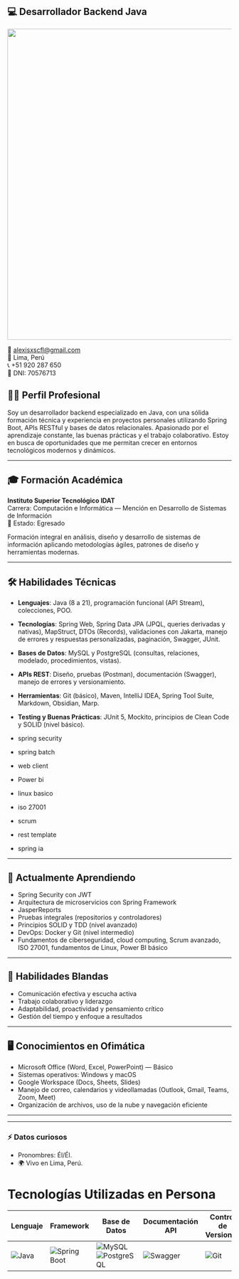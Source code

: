 ## 💻 Desarrollador Backend Java
<p align="center">
  <img src="https://i.pinimg.com/originals/ef/22/58/ef225816f24fc1eef530dbd5c5a14f43.gif" width="700px" />
</p>

📧 alexisxscfl@gmail.com  
📍 Lima, Perú  
📞 +51 920 287 650  
🪪 DNI: 70576713  

## 👨‍💻 Perfil Profesional

Soy un desarrollador backend especializado en Java, con una sólida formación técnica y experiencia en proyectos personales utilizando Spring Boot, APIs RESTful y bases de datos relacionales. Apasionado por el aprendizaje constante, las buenas prácticas y el trabajo colaborativo. Estoy en busca de oportunidades que me permitan crecer en entornos tecnológicos modernos y dinámicos.

---

## 🎓 Formación Académica

**Instituto Superior Tecnológico IDAT**  
Carrera: Computación e Informática — Mención en Desarrollo de Sistemas de Información  
📌 Estado: Egresado  

Formación integral en análisis, diseño y desarrollo de sistemas de información aplicando metodologías ágiles, patrones de diseño y herramientas modernas.

---

## 🛠️ Habilidades Técnicas

- **Lenguajes**: Java (8 a 21), programación funcional (API Stream), colecciones, POO.
- **Tecnologías**: Spring Web, Spring Data JPA (JPQL, queries derivadas y nativas), MapStruct, DTOs (Records), validaciones con Jakarta, manejo de errores y respuestas personalizadas, paginación, Swagger, JUnit.
- **Bases de Datos**: MySQL y PostgreSQL (consultas, relaciones, modelado, procedimientos, vistas).
- **APIs REST**: Diseño, pruebas (Postman), documentación (Swagger), manejo de errores y versionamiento.
- **Herramientas**: Git (básico), Maven, IntelliJ IDEA, Spring Tool Suite, Markdown, Obsidian, Marp.
- **Testing y Buenas Prácticas**: JUnit 5, Mockito, principios de Clean Code y SOLID (nivel básico).

- spring security
- spring batch
- web client
- Power bi
- linux basico
- iso 27001
- scrum
- rest template
- spring ia

---

## 🚀 Actualmente Aprendiendo

- Spring Security con JWT
- Arquitectura de microservicios con Spring Framework
- JasperReports
- Pruebas integrales (repositorios y controladores)
- Principios SOLID y TDD (nivel avanzado)
- DevOps: Docker y Git (nivel intermedio)
- Fundamentos de ciberseguridad, cloud computing, Scrum avanzado, ISO 27001, fundamentos de Linux, Power BI básico

---

## 🧠 Habilidades Blandas

- Comunicación efectiva y escucha activa
- Trabajo colaborativo y liderazgo
- Adaptabilidad, proactividad y pensamiento crítico
- Gestión del tiempo y enfoque a resultados

---

## 🖥️ Conocimientos en Ofimática

- Microsoft Office (Word, Excel, PowerPoint) — Básico
- Sistemas operativos: Windows y macOS
- Google Workspace (Docs, Sheets, Slides)
- Manejo de correo, calendarios y videollamadas (Outlook, Gmail, Teams, Zoom, Meet)
- Organización de archivos, uso de la nube y navegación eficiente

---


---
### ⚡ Datos curiosos
-  Pronombres: Él/Él.
- 🌍 Vivo en Lima, Perú.
# Tecnologías Utilizadas en Persona
| Lenguaje | Framework | Base de Datos | Documentación API | Control de Versiones 
|----------|-----------|---------------|-------------------|----------------------|
| ![Java](https://img.shields.io/badge/Java-ED8B00?style=for-the-badge&logo=java&logoColor=white) | ![Spring Boot](https://img.shields.io/badge/Spring%20Boot-6DB33F?style=for-the-badge&logo=spring&logoColor=white) | ![MySQL](https://img.shields.io/badge/MySQL-4479A1?style=for-the-badge&logo=mysql&logoColor=white) <br> ![PostgreSQL](https://img.shields.io/badge/PostgreSQL-316192?style=for-the-badge&logo=postgresql&logoColor=white) | ![Swagger](https://img.shields.io/badge/Swagger-85EA2D?style=for-the-badge&logo=swagger&logoColor=black) | ![Git](https://img.shields.io/badge/Git-F05032?style=for-the-badge&logo=git&logoColor=white) | 



<!---
Alexisfllv/Alexisfllv is a ✨ special ✨ repository because its `README.md` (this file) appears on your GitHub profile.
--->
